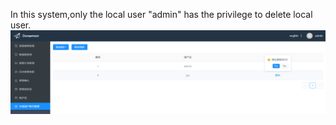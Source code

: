 In this system,only the local user "admin" has the privilege to delete local user.  
![deleteuser](images/DeleteUser.png)